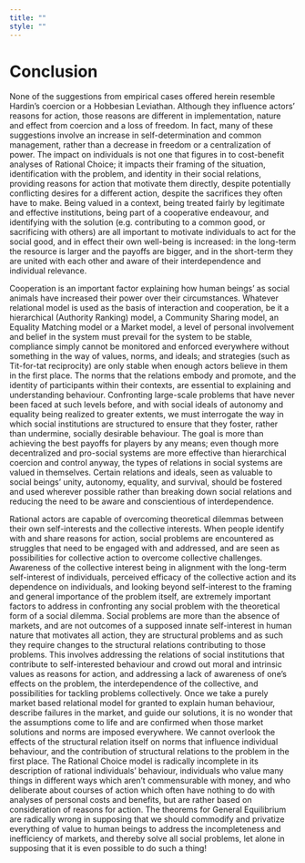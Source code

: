 ```yaml
---
title: ""
style: ""
---
```



# Conclusion

None of the suggestions from empirical cases offered herein resemble Hardin’s coercion or a Hobbesian Leviathan. Although they influence actors’ reasons for action, those reasons are different in implementation, nature and effect from coercion and a loss of freedom. In fact, many of these suggestions involve an increase in self-determination and common management, rather than a decrease in freedom or a centralization of power. The impact on individuals is not one that figures in to cost-benefit analyses of Rational Choice; it impacts their framing of the situation, identification with the problem, and identity in their social relations, providing reasons for action that motivate them directly, despite potentially conflicting desires for a different action, despite the sacrifices they often have to make. Being valued in a context, being treated fairly by legitimate and effective institutions, being part of a cooperative endeavour, and identifying with the solution (e.g. contributing to a common good, or sacrificing with others) are all important to motivate individuals to act for the social good, and in effect their own well-being is increased: in the long-term the resource is larger and the payoffs are bigger, and in the short-term they are united with each other and aware of their interdependence and individual relevance.

Cooperation is an important factor explaining how human beings’ as social animals have increased their power over their circumstances. Whatever relational model is used as the basis of interaction and cooperation, be it a hierarchical (Authority Ranking) model, a Community Sharing model, an Equality Matching model or a Market model, a level of personal involvement and belief in the system must prevail for the system to be stable, compliance simply cannot be monitored and enforced everywhere without something in the way of values, norms, and ideals; and strategies (such as Tit-for-tat reciprocity) are only stable when enough actors believe in them in the first place. The norms that the relations embody and promote, and the identity of participants within their contexts, are essential to explaining and understanding behaviour. Confronting large-scale problems that have never been faced at such levels before, and with social ideals of autonomy and equality being realized to greater extents, we must interrogate the way in which social institutions are structured to ensure that they foster, rather than undermine, socially desirable behaviour. The goal is more than achieving the best payoffs for players by any means; even though more decentralized and pro-social systems are more effective than hierarchical coercion and control anyway, the types of relations in social systems are valued in themselves. Certain relations and ideals, seen as valuable to social beings’ unity, autonomy, equality, and survival, should be fostered and used wherever possible rather than breaking down social relations and reducing the need to be aware and conscientious of interdependence.

Rational actors are capable of overcoming theoretical dilemmas between their own self-interests and the collective interests. When people identify with and share reasons for action, social problems are encountered as struggles that need to be engaged with and addressed, and are seen as possibilities for collective action to overcome collective challenges. Awareness of the collective interest being in alignment with the long-term self-interest of individuals, perceived efficacy of the collective action and its dependence on individuals, and looking beyond self-interest to the framing and general importance of the problem itself, are extremely important factors to address in confronting any social problem with the theoretical form of a social dilemma. Social problems are more than the absence of markets, and are not outcomes of a supposed innate self-interest in human nature that motivates all action, they are structural problems and as such they require changes to the structural relations contributing to those problems. This involves addressing the relations of social institutions that contribute to self-interested behaviour and crowd out moral and intrinsic values as reasons for action, and addressing a lack of awareness of one’s effects on the problem, the interdependence of the collective, and possibilities for tackling problems collectively. Once we take a purely market based relational model for granted to explain human behaviour, describe failures in the market, and guide our solutions, it is no wonder that the assumptions come to life and are confirmed when those market solutions and norms are imposed everywhere. We cannot overlook the effects of the structural relation itself on norms that influence individual behaviour, and the contribution of structural relations to the problem in the first place. The Rational Choice model is radically incomplete in its description of rational individuals’ behaviour, individuals who value many things in different ways which aren’t commensurable with money, and who deliberate about courses of action which often have nothing to do with analyses of personal costs and benefits, but are rather based on consideration of reasons for action. The theorems for General Equilibrium are radically wrong in supposing that we should commodify and privatize everything of value to human beings to address the incompleteness and inefficiency of markets, and thereby solve all social problems, let alone in supposing that it is even possible to do such a thing!

